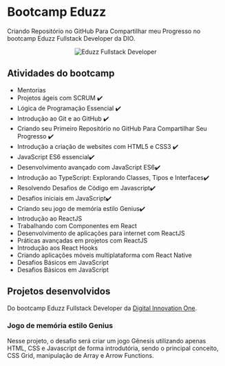 # Bootcamp Eduzz

Criando Repositório no GitHub Para Compartilhar meu Progresso no bootcamp Eduzz Fullstack Developer da DIO.
<p align="center">
  <img src="https://hermes.digitalinnovation.one/tracks/4b31603d-4691-42bb-b588-415285a592a5.png" alt="Eduzz Fullstack Developer" tittle="Eduzz Fullstack Developer" widht:100px; height:100px;>
</p>

## Atividades do bootcamp
- Mentorias
- Projetos ágeis com SCRUM ✔️
- Lógica de Programação Essencial ✔️
- Introdução ao Git e ao GitHub ✔️
- Criando seu Primeiro Repositório no GitHub Para Compartilhar Seu Progresso ✔️
- Introdução a criação de websites com HTML5 e CSS3 ✔️
- JavaScript ES6 essencial✔️
- Desenvolvimento avançado com JavaScript ES6✔️
- Introdução ao TypeScript: Explorando Classes, Tipos e Interfaces✔️
- Resolvendo Desafios de Código em Javascript✔️
- Desafios iniciais em JavaScript✔️
- Criando seu jogo de memória estilo Genius✔️
- Introdução ao ReactJS
- Trabalhando com Componentes em React
- Desenvolvimento de aplicações para internet com ReactJS
- Práticas avançadas em projetos com ReactJS
- Introdução aos React Hooks
- Criando aplicações móveis multiplataforma com React Native
- Desafios Básicos em JavaScript
- Desafios Básicos em JavaScript

## Projetos desenvolvidos
Do bootcamp Eduzz Fullstack Developer da [Digital Innovation One](https://digitalinnovation.one/).

### Jogo de memória estilo Genius
Nesse projeto, o desafio será criar um jogo Gênesis utilizando apenas HTML, CSS e Javascript de forma introdutória, sendo o principal conceito, CSS Grid, manipulação de Array e Arrow Functions.


